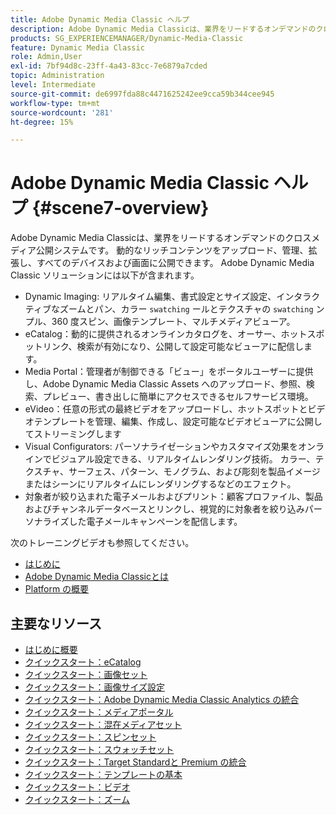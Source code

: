 ```yaml
---
title: Adobe Dynamic Media Classic ヘルプ
description: Adobe Dynamic Media Classicは、業界をリードするオンデマンドのクロスメディア公開システムです。 動的なリッチコンテンツをアップロード、管理、拡張し、すべてのデバイスおよび画面に公開できます。
products: SG_EXPERIENCEMANAGER/Dynamic-Media-Classic
feature: Dynamic Media Classic
role: Admin,User
exl-id: 7bf94d8c-23ff-4a43-83cc-7e6879a7cded
topic: Administration
level: Intermediate
source-git-commit: de6997fda88c4471625242ee9cca59b344cee945
workflow-type: tm+mt
source-wordcount: '281'
ht-degree: 15%

---
```


# Adobe Dynamic Media Classic ヘルプ {#scene7-overview}

Adobe Dynamic Media Classicは、業界をリードするオンデマンドのクロスメディア公開システムです。 動的なリッチコンテンツをアップロード、管理、拡張し、すべてのデバイスおよび画面に公開できます。 Adobe Dynamic Media Classic ソリューションには以下が含まれます。

* Dynamic Imaging: リアルタイム編集、書式設定とサイズ設定、インタラクティブなズームとパン、カラー `swatching` ールとテクスチャの `swatching` ンプル、360 度スピン、画像テンプレート、マルチメディアビューア。
* eCatalog：動的に提供されるオンラインカタログを、オーサー、ホットスポットリンク、検索が有効になり、公開して設定可能なビューアに配信します。
* Media Portal：管理者が制御できる「ビュー」をポータルユーザーに提供し、Adobe Dynamic Media Classic Assets へのアップロード、参照、検索、プレビュー、書き出しに簡単にアクセスできるセルフサービス環境。
* eVideo：任意の形式の最終ビデオをアップロードし、ホットスポットとビデオテンプレートを管理、編集、作成し、設定可能なビデオビューアに公開してストリーミングします
* Visual Configurators: パーソナライゼーションやカスタマイズ効果をオンラインでビジュアル設定できる、リアルタイムレンダリング技術。 カラー、テクスチャ、サーフェス、パターン、モノグラム、および彫刻を製品イメージまたはシーンにリアルタイムにレンダリングするなどのエフェクト。
* 対象者が絞り込まれた電子メールおよびプリント：顧客プロファイル、製品およびチャンネルデータベースとリンクし、視覚的に対象者を絞り込みパーソナライズした電子メールキャンペーンを配信します。

次のトレーニングビデオも参照してください。

* [ はじめに ](https://s7d5.scene7.com/s7viewers/html5/VideoViewer.html?videoserverurl=https://s7d5.scene7.com/is/content/&amp;emailurl=https://s7d5.scene7.com/s7/emailFriend&amp;serverUrl=https://s7d5.scene7.com/is/image/&amp;config=Scene7SharedAssets/Universal_HTML5_Video&amp;contenturl=https://s7d5.scene7.com/skins/&amp;asset=S7tutorials/570_Introduction_converted%20renamed_Getting%20Started-AVS)
* [Adobe Dynamic Media Classicとは ](https://s7d5.scene7.com/s7viewers/html5/VideoViewer.html?videoserverurl=https://s7d5.scene7.com/is/content/&amp;emailurl=https://s7d5.scene7.com/s7/emailFriend&amp;serverUrl=https://s7d5.scene7.com/is/image/&amp;config=Scene7SharedAssets/Universal_HTML5_Video&amp;contenturl=https://s7d5.scene7.com/skins/&amp;asset=S7tutorials/577_What%20is%20Scene7_converted%20renamed_Getting%20Started-AVS)
* [Platform の概要 ](https://s7d5.scene7.com/s7viewers/html5/VideoViewer.html?videoserverurl=https://s7d5.scene7.com/is/content/&amp;emailurl=https://s7d5.scene7.com/s7/emailFriend&amp;serverUrl=https://s7d5.scene7.com/is/image/&amp;config=Scene7SharedAssets/Universal_HTML5_Video&amp;contenturl=https://s7d5.scene7.com/skins/&amp;asset=S7tutorials/572_Platform%20Overview_converted%20renamed_Getting%20Started-AVS)

## 主要なリソース

* [はじめに概要](/help/using/dmc-platform-overview.md)
* [クイックスタート：eCatalog](/help/using/quick-start-ecatalog.md)
* [クイックスタート：画像セット](/help/using/quick-start-image-sets.md)
* [クイックスタート：画像サイズ設定](/help/using/quick-start-image-sizing.md)
* [クイックスタート：Adobe Dynamic Media Classic Analytics の統合](/help/using/quick-start-integrating-dmc-analytics.md)
* [クイックスタート：メディアポータル](/help/using/quick-start-media-portal-administration.md)
* [クイックスタート：混在メディアセット](/help/using/quick-start-mixed-media-sets.md)
* [クイックスタート：スピンセット](/help/using/quick-start-spin-sets.md)
* [クイックスタート：スウォッチセット](/help/using/quick-start-swatch-sets.md)
* [クイックスタート：Target Standardと Premium の統合](/help/using/quick-start-target-integration.md)
* [クイックスタート：テンプレートの基本](/help/using/quick-start-template-basics.md)
* [クイックスタート：ビデオ](/help/using/quick-start-video.md)
* [クイックスタート：ズーム](/help/using/quick-start-zoom.md)
